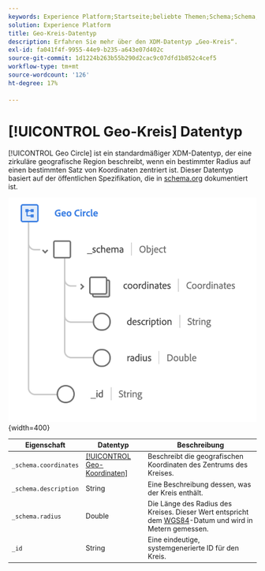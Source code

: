 ```yaml
---
keywords: Experience Platform;Startseite;beliebte Themen;Schema;Schema;XDM;Felder;Schemata;Schemata;Geo;Kreis;Datentyp;Datentyp;Datentyp;
solution: Experience Platform
title: Geo-Kreis-Datentyp
description: Erfahren Sie mehr über den XDM-Datentyp „Geo-Kreis“.
exl-id: fa041f4f-9955-44e9-b235-a643e07d402c
source-git-commit: 1d1224b263b55b290d2cac9c07dfd1b852c4cef5
workflow-type: tm+mt
source-wordcount: '126'
ht-degree: 17%

---
```


# [!UICONTROL Geo-Kreis] Datentyp

[!UICONTROL Geo Circle] ist ein standardmäßiger XDM-Datentyp, der eine zirkuläre geografische Region beschreibt, wenn ein bestimmter Radius auf einen bestimmten Satz von Koordinaten zentriert ist. Dieser Datentyp basiert auf der öffentlichen Spezifikation, die in [schema.org](https://schema.org/GeoCircle) dokumentiert ist.

![](../images/data-types/geo-circle.png){width=400}

| Eigenschaft | Datentyp | Beschreibung |
| --- | --- | --- |
| `_schema.coordinates` | [[!UICONTROL Geo-Koordinaten]](./geo-coordinates.md) | Beschreibt die geografischen Koordinaten des Zentrums des Kreises. |
| `_schema.description` | String | Eine Beschreibung dessen, was der Kreis enthält. |
| `_schema.radius` | Double | Die Länge des Radius des Kreises. Dieser Wert entspricht dem [WGS84](https://gisgeography.com/wgs84-world-geodetic-system/)-Datum und wird in Metern gemessen. |
| `_id` | String | Eine eindeutige, systemgenerierte ID für den Kreis. |
